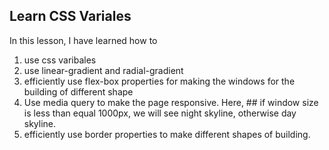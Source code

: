 ## Learn CSS Variales

In this lesson, I have learned how to
1. use css varibales
2. use linear-gradient and radial-gradient
3. efficiently use flex-box properties for making the windows for the building of different shape
4. Use media query to make the page responsive. Here, ## if window size is less than equal 1000px, we will see night skyline, otherwise day skyline.
5. efficiently use border properties to make different shapes of building.
